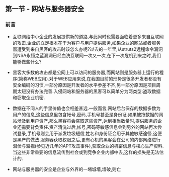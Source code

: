 
## 第一节 - 网站与服务器安全
### 前言

  - 互联网给中小企业的发展提供新的道路,与此同时也需要面临着更多来自互联网的攻击.企业的立足根本在于为客户与用户提供服务,如果企业的网站或者服务器遭受到来自黑客的攻击时该怎么办呢?过去的一年里,从struts2远程命令漏洞到NSA永恒之蓝漏洞已经血洗互联网一次又一次,在下一次危机到来之时,我们能够做些什么?<br/>
    
  - 黑客大多数的攻击都是公网上可以访问的服务器,而网站则是服务器上运行的程序(简称WEB应用).对于WEB应用来说,在我国目前的形势是很多开发者都没有安全编码的习惯,一部分原因是开发者的水平参差不齐,另一部分原因是项目周期太短没有办法完善.入侵网站和服务器的黑客可以简单分为两类型:盗取数据和窃取企业机密.<br/>
  - 数据在不同人的手里价值也会相差甚远.一般而言,网站后台保存的数据多数为用户的信息,这些信息里包含帐号,密码,手机号甚至是身份证.如果被拖数据的网站涉及到用户资产,那么黑客将会盗取这些资产,达到相当数量时,提供服务的企业还需要背负责任.资产清洗过后,帐号,密码等敏感信息会到另外的网站再次尝试登录,手机号则会用于派发垃圾短信,姓名和身份证会用于其他敏感途径,这便是黑产的做法.服务器获取权限之后,更有心机的黑客会在公司的内部网络进行潜伏与监视(参见近几年的APT攻击事件),获取企业的机密信息与核心生产资料.当这些非常重要的信息流传到社会或到竞争企业内部中去,这样的损失是无法估计的.<br/>
  - 网站与服务器的安全是企业与外界的一堵城墙,墙破,则亡

